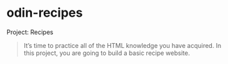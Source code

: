 # odin-recipes

Project: Recipes
> It’s time to practice all of the HTML knowledge you have acquired. In this project, you are going to build a basic recipe website.